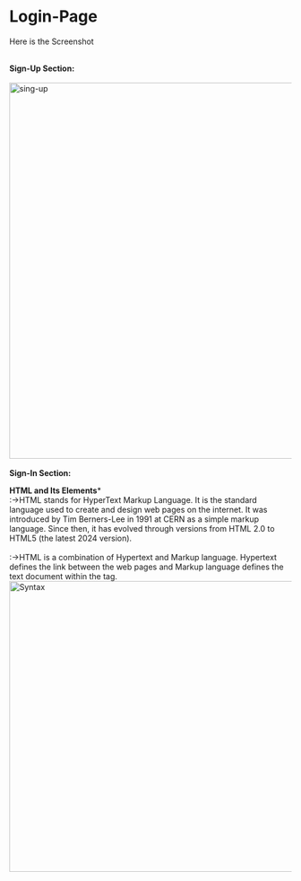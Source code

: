 # Login-Page
<p>Here is the Screenshot</p>
<br>
<strong>Sign-Up Section:</strong>
<br><br>
<img width="670" alt="sing-up" src="https://github.com/Faisal-khann/Login-Page/assets/119971851/43359fe1-63fd-4e46-ad70-0859f92af476">
<br><br>
<strong>Sign-In Section:</strong>

************<strong>HTML and Its Elements</strong>*************
<br>
:->HTML stands for HyperText Markup Language. It is the standard language used to create and design web pages on the internet.
It was introduced by Tim Berners-Lee in 1991 at CERN as a simple markup language.
Since then, it has evolved through versions from HTML 2.0 to HTML5 (the latest 2024 version).
<br><br>
:->HTML is a combination of Hypertext and Markup language.
Hypertext defines the link between the web pages and Markup language defines the text document within the tag.
<br>
<img width="518" alt="Syntax" src="https://github.com/Faisal-khann/Login-Page/assets/119971851/0db6030e-d0a5-463b-bd95-cfb98fbc7a4b">






